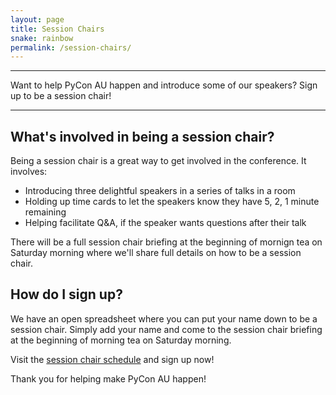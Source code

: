 ```yaml
---
layout: page
title: Session Chairs
snake: rainbow
permalink: /session-chairs/
---
```


<hr>
<span class="abstract">Want to help PyCon AU happen and introduce some of our speakers? Sign up to be a session chair!</span>
<hr>


## What's involved in being a session chair?

Being a session chair is a great way to get involved in the conference. It involves:

 * Introducing three delightful speakers in a series of talks in a room
 * Holding up time cards to let the speakers know they have 5, 2, 1 minute remaining
 * Helping facilitate Q&A, if the speaker wants questions after their talk

There will be a full session chair briefing at the beginning of mornign tea on Saturday morning where we'll share full details on how to be a session chair.


## How do I sign up?
We have an open spreadsheet where you can put your name down to be a session chair. Simply add your name and come to the session chair briefing at the beginning of morning tea on Saturday morning.

Visit the [session chair schedule](https://docs.google.com/spreadsheets/d/1eG7CiaeMPx960LxNyG35hBAOOcMzQwYEH3MKuYs-Sfg/edit#gid=0) and sign up now!

Thank you for helping make PyCon AU happen!
